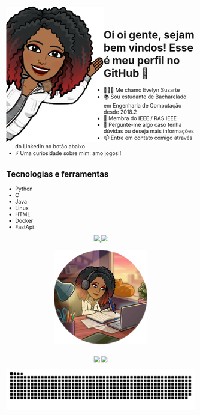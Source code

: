 <img align="left" width="260px" style="margin-top:-20px" src="images/img2.png">

# Oi oi gente, sejam bem vindos! Esse é meu perfil no GitHub 👋

- 👩🏽‍💻 Me chamo Evelyn Suzarte
- 📚 Sou estudante de Bacharelado em Engenharia de Computação desde 2018.2
- 🤖 Membra do IEEE / RAS IEEE
- 💬 Pergunte-me algo caso tenha dúvidas ou deseja mais informações
- 📫 Entre em contato comigo através do LinkedIn no botão abaixo
- ⚡ Uma curiosidade sobre mim: amo jogos!!

## Tecnologias e ferramentas
- Python
- C
- Java
- Linux
- HTML
- Docker
- FastApi
 


<div align="center">
  <a href="https://github.com/Evelynsuzarte">
  <img height="180em" src="https://github-readme-stats.vercel.app/api/top-langs/?username=Evelynsuzarte&layout=compact&langs_count=7&theme=dracula"/>
  <img height="180em" src="https://github-readme-stats.vercel.app/api?username=Evelynsuzarte&show_icons=true&theme=dracula&include_all_commits=true&count_private=true"/>
</div>

<div align="center"> 
  <img  width="250px" style="margin-top:20px" src="images/img1.png">
</div>

##
 
<div  align="center"> 
  <a href= "https://www.linkedin.com/in/evelyn-suzarte-008b7b181/" target="_blank"> <img src="https://img.shields.io/badge/-LinkedIn-%230077B5?style=for-the-badge&logo=linkedin&logoColor=white" /></a> 
  <a href= "https://www.youtube.com/channel/UC_f733XxSHznEJ_aUL9LZHQ" target="_blank"> <img src="https://img.shields.io/badge/YouTube-red?style=for-the-badge&logo=youtube&logoColor=white"/></a> 
  <p><img align="center" src="https://raw.githubusercontent.com/Evelynsuzarte/Evelynsuzarte/67832d36e02206433cabc8d7e58649981f198559/github-contribution-grid-snake-dark.svg" width="1000px" />

  <!--[Snake animation](https://raw.githubusercontent.com/Evelynsuzarte/Evelynsuzarte/67832d36e02206433cabc8d7e58649981f198559/github-contribution-grid-snake-dark.svg)-->
</div>
